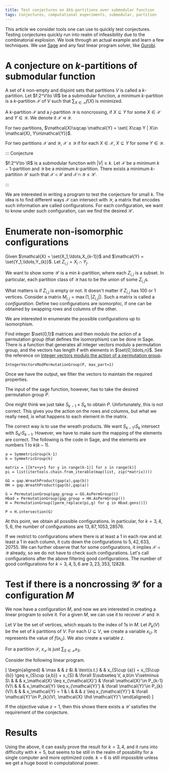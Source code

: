 ```yaml
---
title: Test conjectures on $k$-partitions over submodular function
tags: Conjectures, computational experiments, submodular, partition
---
```


This article we consider tools one can use to quickly test conjectures. Testing conjectures quickly run into realm of infeasibility due to the combinatorial explosion. We look through an actual example and learn a few techniques. We use [Sage](https://www.sagemath.org/) and any fast linear program solver, like [Gurobi](https://www.gurobi.com/). 

# A conjecture on $k$-partitions of submodular function

A set of $k$ non-empty and disjoint sets that partitions $V$ is called a $k$-partition.
Let $f:2^V\to \R$ be a submodular function, a minimum $k$-partition is a $k$-partition $\mathcal{X}$ of $V$ such that $\sum_{X\in \mathcal{X}} f(X)$ is minimized.

A $k$-partition $\mathcal{X}$ and a $j$-partition $\mathcal{Y}$ is noncrossing, if $X\subseteq Y$ for some $X\in \mathcal{X}$ and $Y\in \mathcal{Y}$. We denote it $\mathcal{X}\lhd\mathcal{Y}$.

For two partitions, $\mathcal{X}\sqcap \mathcal{Y} = \set{ X\cap Y | X\in \mathcal{X}, Y\in\mathcal{Y}}$.

For two partitions $\mathcal{X}$ and $\mathcal{Y}$, $\mathcal{X}\leq \mathcal{Y}$ if for each $X\in\mathcal{X}$, $X\subseteq Y$ for some $Y\in\mathcal{Y}$.

::: Conjecture

  $f:2^V\to \R$ is a submodular function with $|V|\geq k$. Let $\mathcal{X}$ be a minimum $k-1$-partition and $\mathcal{Y}$ be a minimum $k$-partition. There exists a minimum $k$-partition $\mathcal{Y}'$ such that $\mathcal{X}\lhd \mathcal{Y}'$ and $\mathcal{X}\sqcap \mathcal{Y} \leq \mathcal{Y}'$.

:::

We are interested in writing a program to test the conjecture for small $k$.
The idea is to find different ways $\mathcal{X}$ can intersect with $\mathcal{Y}$, a matrix that encodes such information are called configurations. For each configuration, we want to know under such configuration, can we find the desired $\mathcal{Y}'$.

# Enumerate non-isomorphic configurations

Given $\mathcal{X} = \set{X_1,\ldots,X_{k-1}}$ and $\mathcal{Y} = \set{Y_1,\ldots,Y_{k}}$. Let $Z_{i,j} = X_i\cap Y_j$.

We want to show some $\mathcal{Y}'$ is a min $k$-partition, where each $Z_{i,j}$ is a subset. In particular, each partition class of $\mathcal{Y}$ has to be the union of some $Z_{i,j}$s. 

What matters is if $Z_{i,j}$ is empty or not. It doesn't matter if $Z_{i,j}$ has $100$ or $1$ vertices. Consider a matrix $M_{i,j} = \max(1,|Z_{i,j}|)$. Such a matrix is called a _configuration_. 
Define two configurations are isomorphic, if one can be obtained by swapping rows and columns of the other. 

We are interested in enumerate the possible configurations up to isomorphism.

Find integer $\set{0,1}$ matrices and then modulo the action of a permutation group (that defines the isomorphism) can be done in Sage. There is a function that generates all integer vectors modulo a permutation group, and the vectors has length $\ell$ with elements in $\set{0,\ldots,n}$. See the reference on [Integer vectors modulo the action of a permutation group](https://doc.sagemath.org/html/en/reference/combinat/sage/combinat/integer_vectors_mod_permgroup.html). 
    
    IntegerVectorsModPermutationGroup(P, max_part=1)

Once we have the output, we filter the vectors to maintain the required properties.

The input of the sage function, however, has to take the desired permutation group $P$. 

One might think we just take $S_{k-1}\times S_k$ to obtain $P$. Unfortunately, this is not correct. This gives you the action on the rows and columns, but what we really need, is what happens to each element in the matrix. 

The correct way is to use the wreath products. We want $S_{k-1} \wr S_k$ intersect with $S_k \wr S_{k-1}$. However, we have to make sure the mapping of the elements are correct. The following is the code in Sage, and the elements are numbers $1$ to $k(k-1)$.

    a = SymmetricGroup(k-1)
    b = SymmetricGroup(k)
    
    matrix = [[k*x+y+1 for y in range(k-1)] for x in range(k)]
    pi = list(itertools.chain.from_iterable(map(list, zip(*matrix))))
    
    GG = gap.WreathProduct(gap(a),gap(b))
    HH = gap.WreathProduct(gap(b),gap(a))
    
    G = PermutationGroup(gap_group = GG.AsPermGroup())
    Hbad = PermutationGroup(gap_group = HH.AsPermGroup())
    H = PermutationGroup([perm_replace(pi,g) for g in Hbad.gens()])
    
    P = H.intersection(G)

At this point, we obtain all possible configurations. In particular, for $k=3,4,5,6$, the number of configurations are $13, 87, 1053, 28576$.

If we restrict to configurations where there is at least a $1$ in each row and at least a $1$ in each column, it cuts down the configurations to $5,42,633,20755$.
We can further observe that for some configurations, it implies $\mathcal{X}\lhd \mathcal{Y}$ already, so we do not have to check such configurations.
Let's call configurations after the above filtering good configurations. The number of good configurations for $k=3,4,5,6$ are $3, 23, 353, 12828$. 

# Test if there is a noncrossing $\mathcal{Y}'$ for a configuration $M$

We now have a configuration $M$, and now we are interested in creating a linear program to solve it. For a given $M$, we can use it to recover $\mathcal{X}$ and $\mathcal{Y}$.

Let $V$ be the set of vertices, which equals to the index of $1$s in $M$. Let $P_k(V)$ be the set of $k$ partitions of $V$. For each $U\subseteq V$, we create a variable $x_U$. It represents the value of $f(x_U)$.
We also create a variable $z$.

For a partition $\mathcal{S}$, $x_\mathcal{S}$ is just $\sum_{S\in \mathcal{S}} x_S$.

Consider the following linear program. 

\[
\begin{aligned}
& \max        & & z &\\
& \text{s.t.} & & x_{S\cup \{a\}} + x_{S\cup \{b\}} \geq x_{S\cup \{a,b\}} + x_{S} & \forall S\subseteq V, a,b\in V\setminus S\\
&             & & x_\mathcal{X} \leq x_{\mathcal{X}'} & \forall \mathcal{X}'\in P_{k-1}(V)\\
&             & & x_\mathcal{Y} \leq x_{\mathcal{Y}'} & \forall \mathcal{Y}'\in P_{k}(V)\\
&             & & x_\mathcal{Y} = 1 & \\
&             & & z \leq x_{\mathcal{Y}'} & \forall \mathcal{Y}'\in P_{k}(V), \mathcal{X} \lhd \mathcal{Y}'\\
\end{aligned}
\]

If the objective value $z=1$, then this shows there exists a $\mathcal{Y}'$ satisfies the requirement of the conjecture. 

# Results

Using the above, it can easily prove the result for $k=3,4$, and it runs into difficulty with $k=5$, but seems to be still in the realm of possbility for a single computer and more optimized code. $k=6$ is still impossible unless we get a huge boost in computational power. 